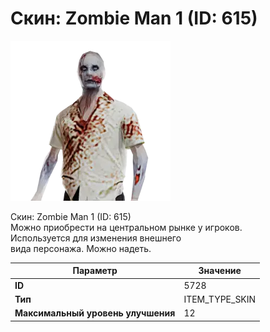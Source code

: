 # Скин: Zombie Man 1 (ID: 615)

![Item Image](../img/5728.webp?raw=true)

Скин: Zombie Man 1 (ID: 615)<br>Можно приобрести на центральном рынке у игроков.<br>Используется для изменения внешнего<br>вида персонажа. Можно надеть.


| Параметр | Значение |
|----------|----------|
| **ID** | 5728 |
| **Тип** | ITEM_TYPE_SKIN |
| **Максимальный уровень улучшения** | 12 |

